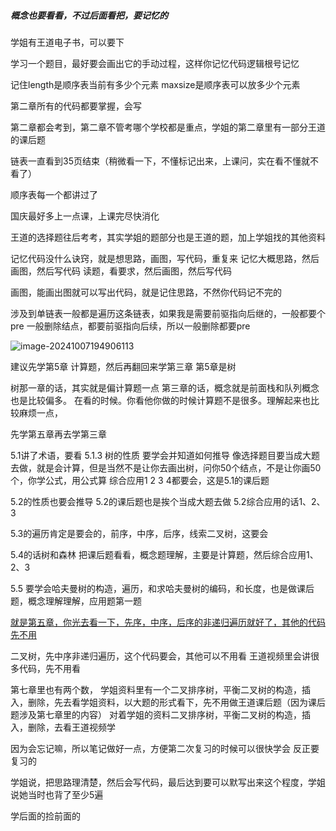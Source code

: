 ##### 概念也要看看，不过后面看把，要记忆的

学姐有王道电子书，可以要下

学习一个题目，最好要会画出它的手动过程，这样你记忆代码逻辑根号记忆

记住length是顺序表当前有多少个元素 
maxsize是顺序表可以放多少个元素

第二章所有的代码都要掌握，会写

第二章都会考到，第二章不管考哪个学校都是重点，学姐的第二章里有一部分王道的课后题

链表一直看到35页结束（稍微看一下，不懂标记出来，上课问，实在看不懂就不看了）

顺序表每一个都讲过了

国庆最好多上一点课，上课完尽快消化

王道的选择题往后考考，其实学姐的题部分也是王道的题，加上学姐找的其他资料

记忆代码没什么诀窍，就是想思路，画图，写代码，重复来
记忆大概思路，然后画图，然后写代码
读题，看要求，然后画图，然后写代码

画图，能画出图就可以写出代码，就是记住思路，不然你代码记不完的

涉及到单链表一般都是遍历这条链表，如果我是需要前驱指向后继的，一般都要个pre
一般删除结点，都要前驱指向后续，所以一般删除都要pre

![image-20241007194906113](/Users/yuebinghui/Documents/program/github/note/images/image-20241007194906113.png)

建议先学第5章 计算题，然后再翻回来学第三章
第5章是树 

树那一章的话，其实就是偏计算题一点
第三章的话，概念就是前面栈和队列概念也是比较偏多。
在看的时候。你看他你做的时候计算题不是很多。理解起来也比较麻烦一点，

先学第五章再去学第三章

5.1讲了术语，要看
5.1.3 树的性质 要学会并知道如何推导
像选择题目要当成大题去做，就是会计算，但是当然不是让你去画出树，问你50个结点，不是让你画50个，你学公式，用公式算
综合应用1 2 3 4都要会，这是5.1的课后题

5.2的性质也要会推导 5.2的课后题也是挨个当成大题去做 5.2综合应用的话1、2、3

5.3的遍历肯定是要会的，前序，中序，后序，线索二叉树，这要会

5.4的话树和森林 把课后题看看，概念题理解，主要是计算题，然后综合应用1、2、3

 5.5 要学会哈夫曼树的构造，遍历，和求哈夫曼树的编码，和长度，也是做课后题，概念理解理解，应用题第一题

<u>就是第五章，你光去看一下，先序，中序，后序的非递归遍历就好了，其他的代码先不用</u>

二叉树，先中序非递归遍历，这个代码要会，其他可以不用看
王道视频里会讲很多代码，先不用看

第七章里也有两个数，
学姐资料里有一个二叉排序树，平衡二叉树的构造，插入，删除，先去看学姐资料，以大题的形式看下，先不用做王道课后题（因为课后题涉及第七章里的内容）
对着学姐的资料二叉排序树，平衡二叉树的构造，插入，删除，去看王道视频学



因为会忘记嘛，所以笔记做好一点，方便第二次复习的时候可以很快学会
反正要复习的

学姐说，把思路理清楚，然后会写代码，最后达到要可以默写出来这个程度，学姐说她当时也背了至少5遍

学后面的捡前面的